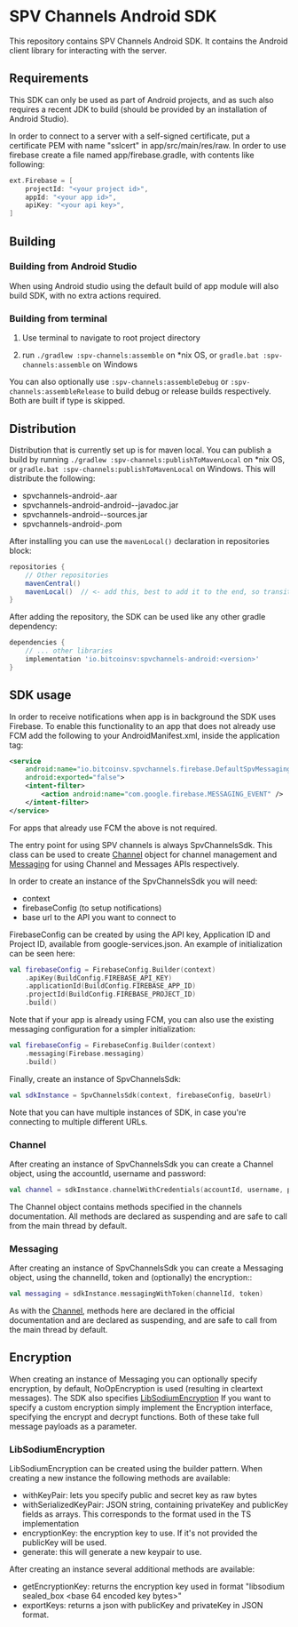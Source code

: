 # SPV Channels Android SDK

This repository contains SPV Channels Android SDK. 
It contains the Android client library for interacting with the server. 

## Requirements

This SDK can only be used as part of Android projects, and as such also requires a recent JDK to
build (should be provided by an installation of Android Studio).

In order to connect to a server with a self-signed certificate, put a certificate PEM with name "sslcert" in app/src/main/res/raw.
In order to use firebase create a file named app/firebase.gradle, with contents like following:

```groovy
ext.Firebase = [
    projectId: "<your project id>",
    appId: "<your app id>",
    apiKey: "<your api key>",
]
```

## Building

### Building from Android Studio

When using Android studio using the default build of app module will also build SDK, with no extra actions required.

### Building from terminal

1. Use terminal to navigate to root project directory

2. run `./gradlew :spv-channels:assemble` on *nix OS, or `gradle.bat :spv-channels:assemble` on Windows

You can also optionally use `:spv-channels:assembleDebug` or `:spv-channels:assembleRelease` to build debug or release builds respectively. Both are built if type is skipped.

## Distribution

Distribution that is currently set up is for maven local. You can publish a build by running `./gradlew :spv-channels:publishToMavenLocal` on *nix OS, or `gradle.bat :spv-channels:publishToMavenLocal` on Windows.
This will distribute the following:
- spvchannels-android-<version>.aar
- spvchannels-android-android-<version>-javadoc.jar
- spvchannels-android-<version>-sources.jar
- spvchannels-android-<version>.pom

After installing you can use the `mavenLocal()` declaration in repositories block:

```groovy
repositories {
    // Other repositories
    mavenCentral()
    mavenLocal()  // <- add this, best to add it to the end, so transitive dependencies are loaded from elsewhere
}
```

After adding the repository, the SDK can be used like any other gradle dependency:

```groovy
dependencies {
    // ... other libraries
    implementation 'io.bitcoinsv:spvchannels-android:<version>'
}
```

## SDK usage

In order to receive notifications when app is in background the SDK uses Firebase.
To enable this functionality to an app that does not already use FCM add the following to your
AndroidManifest.xml, inside the application tag:

```xml
<service
    android:name="io.bitcoinsv.spvchannels.firebase.DefaultSpvMessagingService"
    android:exported="false">
    <intent-filter>
        <action android:name="com.google.firebase.MESSAGING_EVENT" />
    </intent-filter>
</service>
```

For apps that already use FCM the above is not required.

The entry point for using SPV channels is always SpvChannelsSdk. This class can be used to create [Channel](#channel) 
object for channel management and [Messaging](#messaging) for using Channel and Messages APIs respectively.

In order to create an instance of the SpvChannelsSdk you will need:
- context
- firebaseConfig (to setup notifications)
- base url to the API you want to connect to

FirebaseConfig can be created by using the API key, Application ID and Project ID, available from google-services.json.
An example of initialization can be seen here:

```kotlin
val firebaseConfig = FirebaseConfig.Builder(context)
    .apiKey(BuildConfig.FIREBASE_API_KEY)
    .applicationId(BuildConfig.FIREBASE_APP_ID)
    .projectId(BuildConfig.FIREBASE_PROJECT_ID)
    .build()
```

Note that if your app is already using FCM, you can also use the existing messaging configuration for
a simpler initialization:

```kotlin
val firebaseConfig = FirebaseConfig.Builder(context)
    .messaging(Firebase.messaging)
    .build()
```

Finally, create an instance of SpvChannelsSdk:

```kotlin
val sdkInstance = SpvChannelsSdk(context, firebaseConfig, baseUrl)
```

Note that you can have multiple instances of SDK, in case you're connecting to multiple different URLs.

### Channel

After creating an instance of SpvChannelsSdk you can create a Channel object, using the
accountId, username and password:

```kotlin
val channel = sdkInstance.channelWithCredentials(accountId, username, password)
```

The Channel object contains methods specified in the channels documentation. All methods are declared as
suspending and are safe to call from the main thread by default.

### Messaging

After creating an instance of SpvChannelsSdk you can create a Messaging object, using the channelId,
token and (optionally) the encryption::

```kotlin
val messaging = sdkInstance.messagingWithToken(channelId, token)
```

As with the [Channel](#channel), methods here are declared in the official documentation and are declared
as suspending, and are safe to call from the main thread by default.


## Encryption

When creating an instance of Messaging you can optionally specify encryption, by default, NoOpEncryption is
used (resulting in cleartext messages). The SDK also specifies [LibSodiumEncryption](#libsodiumencryption)
If you want to specify a custom encryption simply implement the Encryption interface, specifying the
encrypt and decrypt functions. Both of these take full message payloads as a parameter.

### LibSodiumEncryption

LibSodiumEncryption can be created using the builder pattern. When creating a new instance the following methods are
available:

- withKeyPair: lets you specify public and secret key as raw bytes
- withSerializedKeyPair: JSON string, containing privateKey and publicKey fields as arrays. This corresponds
to the format used in the TS implementation
- encryptionKey: the encryption key to use. If it's not provided the publicKey will be used.
- generate: this will generate a new keypair to use. 

After creating an instance several additional methods are available:

- getEncryptionKey: returns the encryption key used in format "libsodium sealed_box <base 64 encoded key bytes>"
- exportKeys: returns a json with publicKey and privateKey in JSON format.